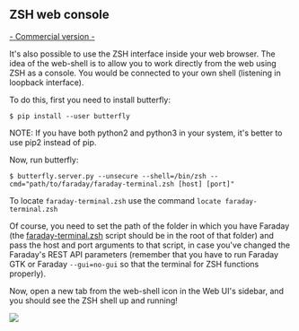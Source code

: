 
## ZSH web console

[- Commercial version -](https://www.faradaysec.com/#download)

It's also possible to use the ZSH interface inside your web browser. The idea of the web-shell is to allow you to work directly from the web using ZSH as a console. You would be connected to your own shell (listening in loopback interface).

To do this, first you need to install butterfly:

```
$ pip install --user butterfly
```

NOTE: If you have both python2 and python3 in your system, it's better to use pip2 instead of pip.

Now, run butterfly:

```
$ butterfly.server.py --unsecure --shell=/bin/zsh --cmd="path/to/faraday/faraday-terminal.zsh [host] [port]"
```

To locate `faraday-terminal.zsh` use the command `locate faraday-terminal.zsh`

Of course, you need to set the path of the folder in which you have Faraday (the [faraday-terminal.zsh](/faraday-terminal.zsh) script should be in the root of that folder) and pass the host and port arguments to that script, in case you've changed the Faraday's REST API parameters (remember that you have to run Faraday GTK or Faraday `--gui=no-gui` so that the terminal for ZSH functions properly).

Now, open a new tab from the web-shell icon in the Web UI's sidebar, and you should see the ZSH shell up and running!

![](https://raw.github.com/wiki/infobyte/faraday/images/client/webshell.png)
